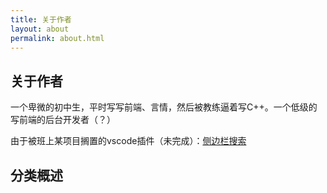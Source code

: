 ```yaml
---
title: 关于作者
layout: about
permalink: about.html
---
```

## 关于作者
一个卑微的初中生，平时写写前端、言情，然后被教练逼着写C++。一个低级的写前端的后台开发者（？）

由于被班上某项目搁置的vscode插件（未完成）：[侧边栏搜索](https://gitee.com/thin-buffalo/vsc-sidebar-translate)
## 分类概述